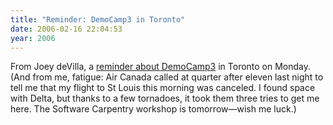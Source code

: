 ```yaml
---
title: "Reminder: DemoCamp3 in Toronto"
date: 2006-02-16 22:04:53
year: 2006
---
```

From Joey deVilla, a <a href="http://farm.tucows.com/blog/_archives/2006/2/16/1766447.html">reminder about DemoCamp3</a> in Toronto on Monday.  (And from me, fatigue: Air Canada called at quarter after eleven last night to tell me that my flight to St Louis this morning was canceled.  I found space with Delta, but thanks to a few tornadoes, it took them three tries to get me here.  The Software Carpentry workshop is tomorrow—wish me luck.)
